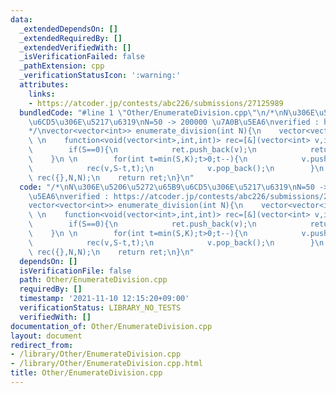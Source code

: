```yaml
---
data:
  _extendedDependsOn: []
  _extendedRequiredBy: []
  _extendedVerifiedWith: []
  _isVerificationFailed: false
  _pathExtension: cpp
  _verificationStatusIcon: ':warning:'
  attributes:
    links:
    - https://atcoder.jp/contests/abc226/submissions/27125989
  bundledCode: "#line 1 \"Other/EnumerateDivision.cpp\"\n/*\nN\u306E\u5206\u5272\u65B9\
    \u6CD5\u306E\u5217\u6319\nN=50 -> 200000 \u7A0B\u5EA6\nverified : https://atcoder.jp/contests/abc226/submissions/27125989\n\
    */\nvector<vector<int>> enumerate_division(int N){\n    vector<vector<int>> ret;\n\
    \ \n    function<void(vector<int>,int,int)> rec=[&](vector<int> v,int S,int K){\n\
    \        if(S==0){\n            ret.push_back(v);\n            return ;\n    \
    \    }\n \n        for(int t=min(S,K);t>0;t--){\n            v.push_back(t);\n\
    \            rec(v,S-t,t);\n            v.pop_back();\n        }\n    };\n   \
    \ rec({},N,N);\n    return ret;\n}\n"
  code: "/*\nN\u306E\u5206\u5272\u65B9\u6CD5\u306E\u5217\u6319\nN=50 -> 200000 \u7A0B\
    \u5EA6\nverified : https://atcoder.jp/contests/abc226/submissions/27125989\n*/\n\
    vector<vector<int>> enumerate_division(int N){\n    vector<vector<int>> ret;\n\
    \ \n    function<void(vector<int>,int,int)> rec=[&](vector<int> v,int S,int K){\n\
    \        if(S==0){\n            ret.push_back(v);\n            return ;\n    \
    \    }\n \n        for(int t=min(S,K);t>0;t--){\n            v.push_back(t);\n\
    \            rec(v,S-t,t);\n            v.pop_back();\n        }\n    };\n   \
    \ rec({},N,N);\n    return ret;\n}\n"
  dependsOn: []
  isVerificationFile: false
  path: Other/EnumerateDivision.cpp
  requiredBy: []
  timestamp: '2021-11-10 12:15:20+09:00'
  verificationStatus: LIBRARY_NO_TESTS
  verifiedWith: []
documentation_of: Other/EnumerateDivision.cpp
layout: document
redirect_from:
- /library/Other/EnumerateDivision.cpp
- /library/Other/EnumerateDivision.cpp.html
title: Other/EnumerateDivision.cpp
---
```

